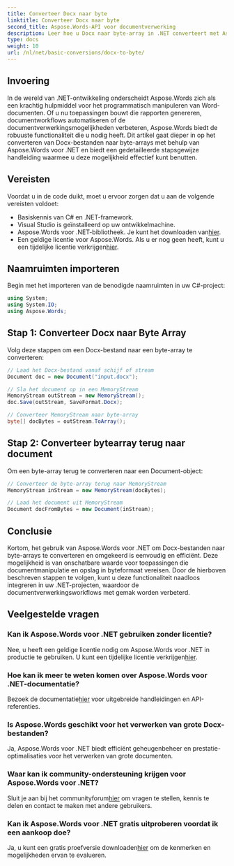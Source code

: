```yaml
---
title: Converteer Docx naar byte
linktitle: Converteer Docx naar byte
second_title: Aspose.Words-API voor documentverwerking
description: Leer hoe u Docx naar byte-array in .NET converteert met Aspose.Words voor efficiënte documentverwerking. Stap-voor-stap handleiding inbegrepen.
type: docs
weight: 10
url: /nl/net/basic-conversions/docx-to-byte/
---
```

## Invoering

In de wereld van .NET-ontwikkeling onderscheidt Aspose.Words zich als een krachtig hulpmiddel voor het programmatisch manipuleren van Word-documenten. Of u nu toepassingen bouwt die rapporten genereren, documentworkflows automatiseren of de documentverwerkingsmogelijkheden verbeteren, Aspose.Words biedt de robuuste functionaliteit die u nodig heeft. Dit artikel gaat dieper in op het converteren van Docx-bestanden naar byte-arrays met behulp van Aspose.Words voor .NET en biedt een gedetailleerde stapsgewijze handleiding waarmee u deze mogelijkheid effectief kunt benutten.

## Vereisten

Voordat u in de code duikt, moet u ervoor zorgen dat u aan de volgende vereisten voldoet:
- Basiskennis van C# en .NET-framework.
- Visual Studio is geïnstalleerd op uw ontwikkelmachine.
-  Aspose.Words voor .NET-bibliotheek. Je kunt het downloaden van[hier](https://releases.aspose.com/words/net/).
-  Een geldige licentie voor Aspose.Words. Als u er nog geen heeft, kunt u een tijdelijke licentie verkrijgen[hier](https://purchase.aspose.com/temporary-license/).

## Naamruimten importeren

Begin met het importeren van de benodigde naamruimten in uw C#-project:
```csharp
using System;
using System.IO;
using Aspose.Words;
```

## Stap 1: Converteer Docx naar Byte Array

Volg deze stappen om een Docx-bestand naar een byte-array te converteren:
```csharp
// Laad het Docx-bestand vanaf schijf of stream
Document doc = new Document("input.docx");

// Sla het document op in een MemoryStream
MemoryStream outStream = new MemoryStream();
doc.Save(outStream, SaveFormat.Docx);

// Converteer MemoryStream naar byte-array
byte[] docBytes = outStream.ToArray();
```

## Stap 2: Converteer bytearray terug naar document

Om een byte-array terug te converteren naar een Document-object:
```csharp
// Converteer de byte-array terug naar MemoryStream
MemoryStream inStream = new MemoryStream(docBytes);

// Laad het document uit MemoryStream
Document docFromBytes = new Document(inStream);
```

## Conclusie

Kortom, het gebruik van Aspose.Words voor .NET om Docx-bestanden naar byte-arrays te converteren en omgekeerd is eenvoudig en efficiënt. Deze mogelijkheid is van onschatbare waarde voor toepassingen die documentmanipulatie en opslag in byteformaat vereisen. Door de hierboven beschreven stappen te volgen, kunt u deze functionaliteit naadloos integreren in uw .NET-projecten, waardoor de documentverwerkingsworkflows met gemak worden verbeterd.

## Veelgestelde vragen

### Kan ik Aspose.Words voor .NET gebruiken zonder licentie?
Nee, u heeft een geldige licentie nodig om Aspose.Words voor .NET in productie te gebruiken. U kunt een tijdelijke licentie verkrijgen[hier](https://purchase.aspose.com/temporary-license/).

### Hoe kan ik meer te weten komen over Aspose.Words voor .NET-documentatie?
 Bezoek de documentatie[hier](https://reference.aspose.com/words/net/) voor uitgebreide handleidingen en API-referenties.

### Is Aspose.Words geschikt voor het verwerken van grote Docx-bestanden?
Ja, Aspose.Words voor .NET biedt efficiënt geheugenbeheer en prestatie-optimalisaties voor het verwerken van grote documenten.

### Waar kan ik community-ondersteuning krijgen voor Aspose.Words voor .NET?
 Sluit je aan bij het communityforum[hier](https://forum.aspose.com/c/words/8) om vragen te stellen, kennis te delen en contact te maken met andere gebruikers.

### Kan ik Aspose.Words voor .NET gratis uitproberen voordat ik een aankoop doe?
 Ja, u kunt een gratis proefversie downloaden[hier](https://releases.aspose.com/) om de kenmerken en mogelijkheden ervan te evalueren.
